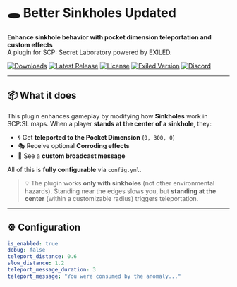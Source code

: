 # 🕳️ Better Sinkholes Updated

**Enhance sinkhole behavior with pocket dimension teleportation and custom effects**  
A plugin for SCP: Secret Laboratory powered by EXILED.

[![Downloads](https://img.shields.io/github/downloads/Konoaru384/Better-SinkHole-UPDATED/total?color=blue&label=Downloads)](https://github.com/Konoaru384/Better-SinkHole-UPDATED/releases)
[![Latest Release](https://img.shields.io/github/v/release/Konoaru384/Better-SinkHole-UPDATED?label=Latest%20Release)](https://github.com/Konoaru384/Better-SinkHole-UPDATED/releases)
[![License](https://img.shields.io/github/license/Konoaru384/Better-SinkHole-UPDATED?color=green)](./LICENSE)
[![Exiled Version](https://img.shields.io/badge/Exiled-9.6+-informational)](https://github.com/Exiled-Team/EXILED)
[![Discord](https://img.shields.io/discord/729906333294460998?label=Exiled%20Community&logo=discord&color=7289DA)](https://discord.com/invite/PyUkWTg)

---

## 📦 What it does

This plugin enhances gameplay by modifying how **Sinkholes** work in SCP:SL maps. When a player **stands at the center of a sinkhole**, they:

- 🌀 Get **teleported to the Pocket Dimension** (`0, 300, 0`)
- 🎭 Receive optional **Corroding effects**
- 📢 See a **custom broadcast message**

All of this is **fully configurable** via `config.yml`.

> 💡 The plugin works **only with sinkholes** (not other environmental hazards). Standing near the edges slows you, but **standing at the center** (within a customizable radius) triggers teleportation.

---

## ⚙️ Configuration

```yaml
is_enabled: true
debug: false
teleport_distance: 0.6
slow_distance: 1.2
teleport_message_duration: 3
teleport_message: "You were consumed by the anomaly..."
